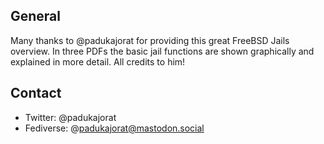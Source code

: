 ## General
Many thanks to @padukajorat for providing this great
FreeBSD Jails overview. In three PDFs the basic
jail functions are shown graphically and explained
in more detail. All credits to him!

## Contact
* Twitter:	@padukajorat
* Fediverse:	@padukajorat@mastodon.social
